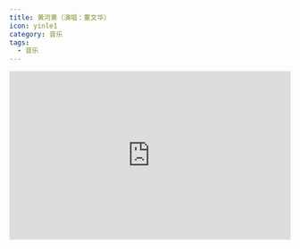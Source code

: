 ```yaml
---
title: 黄河黄（演唱：董文华）
icon: yinle1
category: 音乐
tags:
  - 音乐
---
```


<div style="position: relative; padding: 30% 45%;">
<iframe style="position: absolute; width: 100%; height: 100%; left: 0; top: 0;" src="https://player.bilibili.com/player.html?aid=245574924&bvid=BV1Bv411b71y&cid=265693580&page=1" frameborder="no" scrolling="no"></iframe>
</div>
